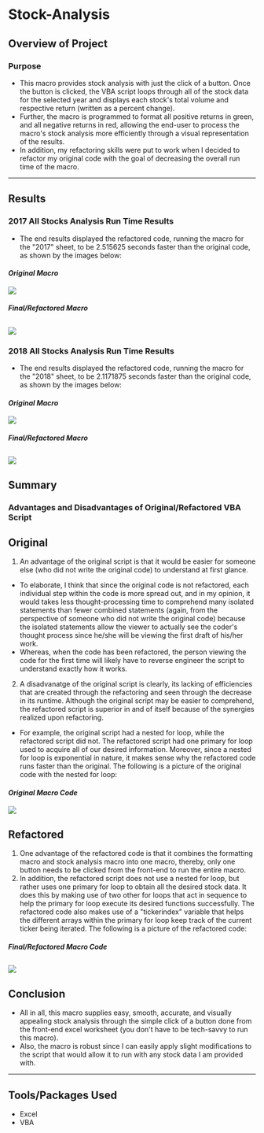 # Stock-Analysis
## Overview of Project
### Purpose
* This macro provides stock analysis with just the click of a button. Once the button is clicked, the VBA script loops through all of the stock data for the selected year and     displays each stock's total volume and respective return (written as a percent change). 
* Further, the macro is programmed to format all positive returns in green, and all negative returns in red, allowing the end-user to process the macro's stock analysis more       efficiently through a visual representation of the results.
* In addition, my refactoring skills were put to work when I decided to refactor my original code with the goal of decreasing the overall run time of the macro.
---
## Results
### 2017 All Stocks Analysis Run Time Results
* The end results displayed the refactored code, running the macro for the "2017" sheet, to be 2.515625 seconds faster than the original code, as shown by the images below:

#### ***Original Macro***
![](Resources/2017_run_time_original.png)

#### ***Final/Refactored Macro***
![](Resources/2017_run_time_refactored.png)
---
### 2018 All Stocks Analysis Run Time Results
* The end results displayed the refactored code, running the macro for the "2018" sheet, to be 2.1171875 seconds faster than the original code, as shown by the images below:

#### ***Original Macro***
![](Resources/2018_run_time_original.png)

#### ***Final/Refactored Macro***
![](Resources/2018_run_time_refactored.png)
---
## Summary 
### Advantages and Disadvantages of Original/Refactored VBA Script
## Original
1. An advantage of the original script is that it would be easier for someone else (who did not write the original code) to understand at first glance. 
  * To elaborate, I think that since the original code is not refactored, each individual step within       the code is more spread out, and in my opinion, it would takes less thought-processing time to         comprehend many isolated statements than fewer combined statements (again, from the perspective         of someone who did not write the original code) because the isolated statements allow the viewer       to actually see the coder's thought process since he/she will be viewing the first draft of             his/her work.
  * Whereas, when the code has been refactored, the person viewing the code for the first time will         likely have to reverse engineer the script to understand exactly how it works.
2. A disadvanatge of the original script is clearly, its lacking of efficiencies that are created       through the refactoring and seen through the decrease in its runtime. Although the original script may be easier to comprehend, the refactored script is superior in and of itself because of the synergies realized upon refactoring. 
  * For example, the original script had a nested for loop, while the refactored script did not. The       refactored script had one primary for loop used to acquire all of our desired information.             Moreover, since a nested for loop is exponential in nature, it makes sense why the refactored code     runs faster than the original. The following is a picture of the original code with the nested for     loop:

#### ***Original Macro Code***
![](Resources/original_code.png)
## Refactored
1. One advantage of the refactored code is that it combines the formatting macro and stock analysis macro into one macro, thereby, only one button needs to be clicked from the front-end to run the entire macro. 
2. In addition, the refactored script does not use a nested for loop, but rather uses one primary for loop to obtain all the desired stock data. It does this by making use of two other for loops that act in sequence to help the primary for loop execute its desired functions successfully. The refactored code also makes use of a "tickerindex" variable that helps the different arrays within the primary for loop keep track of the current ticker being iterated. The following is a picture of the refactored code:

#### ***Final/Refactored Macro Code***
![](Resources/refactored_code.png)
---
## Conclusion
* All in all, this macro supplies easy, smooth, accurate, and visually appealing stock analysis through the simple click of a button done from the front-end excel worksheet (you   don't have to be tech-savvy to run this macro).
* Also, the macro is robust since I can easily apply slight modifications to the script that would allow it to run with any stock data I am provided with.
---
## Tools/Packages Used
* Excel
* VBA
